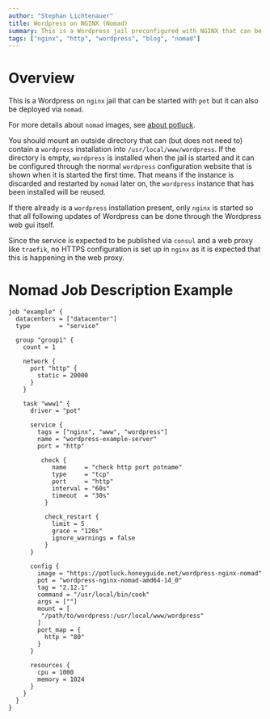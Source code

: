 ```yaml
---
author: "Stephan Lichtenauer"
title: Wordpress on NGINX (Nomad)
summary: This is a Wordpress jail preconfigured with NGINX that can be deployed via nomad.
tags: ["nginx", "http", "wordpress", "blog", "nomad"]
---
```


# Overview

This is a Wordpress on ```nginx``` jail that can be started with ```pot``` but it can also be deployed via ```nomad```.

For more details about ```nomad``` images, see [about potluck](https://potluck.honeyguide.net/micro/about-potluck/).

You should mount an outside directory that can (but does not need to) contain a ```wordpress``` installation into ```/usr/local/www/wordpress```. If the directory is empty, ```wordpress``` is installed when the jail is started and it can be configured through the normal ```wordpress``` configuration website that is shown when it is started the first time. That means if the instance is discarded and restarted by ```nomad``` later on, the ```wordpress``` instance that has been installed will be reused.

If there already is a ```wordpress``` installation present, only ```nginx``` is started so that all following updates of Wordpress can be done through the Wordpress web gui itself.

Since the service is expected to be published via ```consul``` and a web proxy like ```traefik```, no HTTPS configuration is set up in ```nginx``` as it is expected that this is happening in the web proxy.

# Nomad Job Description Example

```
job "example" {
  datacenters = ["datacenter"]
  type        = "service"

  group "group1" {
    count = 1

    network {
      port "http" {
        static = 20000
      }
    }

    task "www1" {
      driver = "pot"

      service {
        tags = ["nginx", "www", "wordpress"]
        name = "wordpress-example-server"
        port = "http"

         check {
            name     = "check http port potname"
            type     = "tcp"
            port     = "http"
            interval = "60s"
            timeout  = "30s"
          }

          check_restart {
            limit = 5
            grace = "120s"
            ignore_warnings = false
          }
      }

      config {
        image = "https://potluck.honeyguide.net/wordpress-nginx-nomad"
        pot = "wordpress-nginx-nomad-amd64-14_0"
        tag = "2.12.1"
        command = "/usr/local/bin/cook"
        args = [""]
        mount = [
         "/path/to/wordpress:/usr/local/www/wordpress"
        ]
        port_map = {
          http = "80"
        }
      }

      resources {
        cpu = 1000
        memory = 1024
      }
    }
  }
}
```
